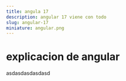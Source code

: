 ```yaml
---
title: angula 17
description: angular 17 viene con todo
slug: angular-17
miniature: angular.png
---
```


# explicacion de angular

asdasdasdasdasd
